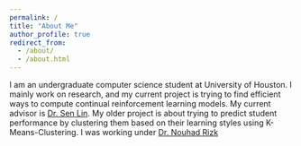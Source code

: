 ```yaml
---
permalink: /
title: "About Me"
author_profile: true
redirect_from: 
  - /about/
  - /about.html
---
```


I am an undergraduate computer science student at University of Houston. I mainly work on research, and my current project is trying to find efficient ways to compute continual reinforcement learning models. My current advisor is [Dr. Sen Lin](https://slin70.github.io). My older project is about trying to predict student performance by clustering them based on their learning styles using K-Means-Clustering. I was working under [Dr. Nouhad Rizk](https://uh.edu/nouhadrizk/)
